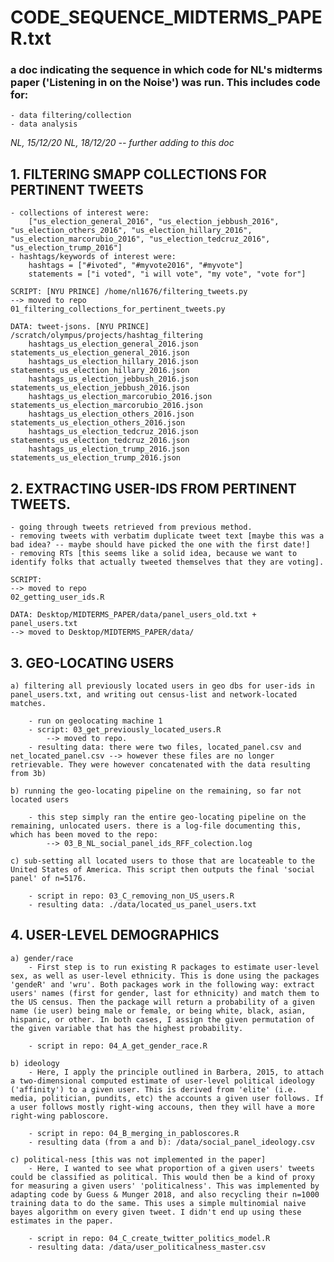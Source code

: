 # CODE_SEQUENCE_MIDTERMS_PAPER.txt
### a doc indicating the sequence in which code for NL's midterms paper ('Listening in on the Noise') was run. This includes code for:
	- data filtering/collection
	- data analysis  
*NL, 15/12/20*
*NL, 18/12/20 -- further adding to this doc*

## 1. FILTERING SMAPP COLLECTIONS FOR PERTINENT TWEETS

	- collections of interest were: 
		["us_election_general_2016", "us_election_jebbush_2016", "us_election_others_2016", "us_election_hillary_2016", "us_election_marcorubio_2016", "us_election_tedcruz_2016", "us_election_trump_2016"]
	- hashtags/keywords of interest were:
	    hashtags = ["#ivoted", "#myvote2016", "#myvote"]
		statements = ["i voted", "i will vote", "my vote", "vote for"] 

	SCRIPT: [NYU PRINCE] /home/nl1676/filtering_tweets.py
	--> moved to repo
	01_filtering_collections_for_pertinent_tweets.py

	DATA: tweet-jsons. [NYU PRINCE] /scratch/olympus/projects/hashtag_filtering
		hashtags_us_election_general_2016.json     statements_us_election_general_2016.json
		hashtags_us_election_hillary_2016.json     statements_us_election_hillary_2016.json
		hashtags_us_election_jebbush_2016.json     statements_us_election_jebbush_2016.json
		hashtags_us_election_marcorubio_2016.json  statements_us_election_marcorubio_2016.json
		hashtags_us_election_others_2016.json      statements_us_election_others_2016.json
		hashtags_us_election_tedcruz_2016.json     statements_us_election_tedcruz_2016.json
		hashtags_us_election_trump_2016.json       statements_us_election_trump_2016.json

## 2. EXTRACTING USER-IDS FROM PERTINENT TWEETS. 

	- going through tweets retrieved from previous method. 
	- removing tweets with verbatim duplicate tweet text [maybe this was a bad idea? -- maybe should have picked the one with the first date!]
	- removing RTs [this seems like a solid idea, because we want to identify folks that actually tweeted themselves that they are voting]. 

	SCRIPT: 
	--> moved to repo
	02_getting_user_ids.R

	DATA: Desktop/MIDTERMS_PAPER/data/panel_users_old.txt + panel_users.txt
	--> moved to Desktop/MIDTERMS_PAPER/data/

## 3. GEO-LOCATING USERS

	a) filtering all previously located users in geo dbs for user-ids in panel_users.txt, and writing out census-list and network-located matches.

		- run on geolocating machine 1
		- script: 03_get_previously_located_users.R
			--> moved to repo. 
		- resulting data: there were two files, located_panel.csv and net_located_panel.csv --> however these files are no longer retrievable. They were however concatenated with the data resulting from 3b)

	b) running the geo-locating pipeline on the remaining, so far not located users

		- this step simply ran the entire geo-locating pipeline on the remaining, unlocated users. there is a log-file documenting this, which has been moved to the repo: 
			--> 03_B_NL_social_panel_ids_RFF_colection.log

	c) sub-setting all located users to those that are locateable to the United States of America. This script then outputs the final 'social panel' of n=5176. 

		- script in repo: 03_C_removing_non_US_users.R
		- resulting data: ./data/located_us_panel_users.txt

## 4. USER-LEVEL DEMOGRAPHICS

	a) gender/race 
		- First step is to run existing R packages to estimate user-level sex, as well as user-level ethnicity. This is done using the packages 'gendeR' and 'wru'. Both packages work in the following way: extract users' names (first for gender, last for ethnicity) and match them to the US census. Then the package will return a probability of a given name (ie user) being male or female, or being white, black, asian, hispanic, or other. In both cases, I assign the given permutation of the given variable that has the highest probability. 

		- script in repo: 04_A_get_gender_race.R

	b) ideology
		- Here, I apply the principle outlined in Barbera, 2015, to attach a two-dimensional computed estimate of user-level political ideology ('affinity') to a given user. This is derived from 'elite' (i.e. media, politician, pundits, etc) the accounts a given user follows. If a user follows mostly right-wing accouns, then they will have a more right-wing pabloscore. 

		- script in repo: 04_B_merging_in_pabloscores.R
		- resulting data (from a and b): /data/social_panel_ideology.csv

	c) political-ness [this was not implemented in the paper]
		- Here, I wanted to see what proportion of a given users' tweets could be classified as political. This would then be a kind of proxy for measuring a given users' 'politicalness'. This was implemented by adapting code by Guess & Munger 2018, and also recycling their n=1000 training data to do the same. This uses a simple multinomial naive bayes algorithm on every given tweet. I didn't end up using these estimates in the paper. 

		- script in repo: 04_C_create_twitter_politics_model.R
		- resulting data: /data/user_politicalness_master.csv
